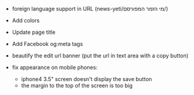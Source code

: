 * foreign language support in URL (news-yeti/מי הזמר המפורסם/)
* Add colors
* Update page title
* Add Facebook og:meta tags
* beautify the edit url banner (put the url in text area with a copy button)

* fix appearance on mobile phones:
    * iphone4 3.5" screen doesn't display the save button
    * the margin to the top of the screen is too big
